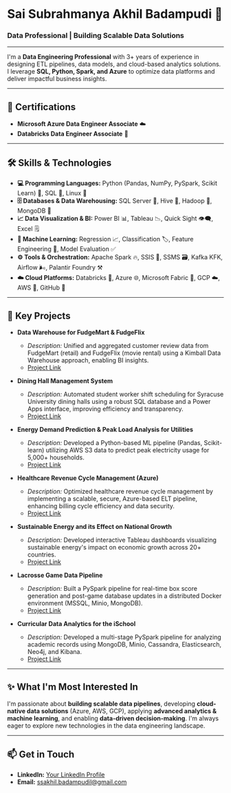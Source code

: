 # Sai Subrahmanya Akhil Badampudi 👋

### Data Professional | Building Scalable Data Solutions

---

I'm a **Data Engineering Professional** with 3+ years of experience in designing ETL pipelines, data models, and cloud-based analytics solutions. I leverage **SQL, Python, Spark, and Azure** to optimize data platforms and deliver impactful business insights.

---

## 🌟 Certifications

* **Microsoft Azure Data Engineer Associate** ☁️
* **Databricks Data Engineer Associate** 🧱

---

## 🛠️ Skills & Technologies

* **💻 Programming Languages:** Python (Pandas, NumPy, PySpark, Scikit Learn) 🐍, SQL 📜, Linux 🐧
* **🗄️ Databases & Data Warehousing:** SQL Server 💾, Hive 🐝, Hadoop 🐘, MongoDB 🍃
* **📈 Data Visualization & BI:** Power BI 📊, Tableau 📉, Quick Sight 👁️‍🗨️, Excel 🗒️
* **🤖 Machine Learning:** Regression 📈, Classification 🏷️, Feature Engineering 🔧, Model Evaluation ✅
* **⚙️ Tools & Orchestration:** Apache Spark 🔥, SSIS 🔄, SSMS 🗃️, Kafka KFK, Airflow 🌬️, Palantir Foundry ⚒️
* **☁️ Cloud Platforms:** Databricks 🧱, Azure 🌐, Microsoft Fabric 🧵, GCP ☁️, AWS 🚀, GitHub 🐙

---

## 🚀 Key Projects

* **Data Warehouse for FudgeMart & FudgeFlix**
    * *Description:* Unified and aggregated customer review data from FudgeMart (retail) and FudgeFlix (movie rental) using a Kimball Data Warehouse approach, enabling BI insights.
    * [Project Link](https://github.com/SaiAkhilBadampudi/Merger-of-Fudgemart-and-FudgeFlix---Data-Warehousing)
      
* **Dining Hall Management System**
    * *Description:* Automated student worker shift scheduling for Syracuse University dining halls using a robust SQL database and a Power Apps interface, improving efficiency and transparency.
    * [Project Link](https://github.com/SaiAkhilBadampudi/Dining-Hall-Management-System---DBMS)

* **Energy Demand Prediction & Peak Load Analysis for Utilities**
    * *Description:* Developed a Python-based ML pipeline (Pandas, Scikit-learn) utilizing AWS S3 data to predict peak electricity usage for 5,000+ households.
    * [Project Link](https://github.com/SaiAkhilBadampudi/SC-Energy-Analysis-IDS)

* **Healthcare Revenue Cycle Management (Azure)**
    * *Description:* Optimized healthcare revenue cycle management by implementing a scalable, secure, Azure-based ELT pipeline, enhancing billing cycle efficiency and data security.
    * [Project Link](https://github.com/SaiAkhilBadampudi/Azure-Data-Engineering-Project)

* **Sustainable Energy and its Effect on National Growth**
    * *Description:* Developed interactive Tableau dashboards visualizing sustainable energy's impact on economic growth across 20+ countries.
    * [Project Link](https://github.com/SaiAkhilBadampudi/Sustainable-Energy-and-its-Effect-on-National-Growth)
 
* **Lacrosse Game Data Pipeline**
    * *Description:* Built a PySpark pipeline for real-time box score generation and post-game database updates in a distributed Docker environment (MSSQL, Minio, MongoDB).
    * [Project Link](https://github.com/SaiAkhilBadampudi/Lacrosse-game-stream---BigData)

* **Curricular Data Analytics for the iSchool**
    * *Description:* Developed a multi-stage PySpark pipeline for analyzing academic records using MongoDB, Minio, Cassandra, Elasticsearch, Neo4j, and Kibana.
    * [Project Link](https://github.com/SaiAkhilBadampudi/Course-Registration---BigData)





---

## ✨ What I'm Most Interested In

I'm passionate about **building scalable data pipelines**, developing **cloud-native data solutions** (Azure, AWS, GCP), applying **advanced analytics & machine learning**, and enabling **data-driven decision-making**. I'm always eager to explore new technologies in the data engineering landscape.

---

## 📫 Get in Touch

* **LinkedIn:** [Your LinkedIn Profile](https://www.linkedin.com/in/sai-subrahmanya-akhil-badampudi/)
* **Email:** ssakhil.badampudil@gmail.com
